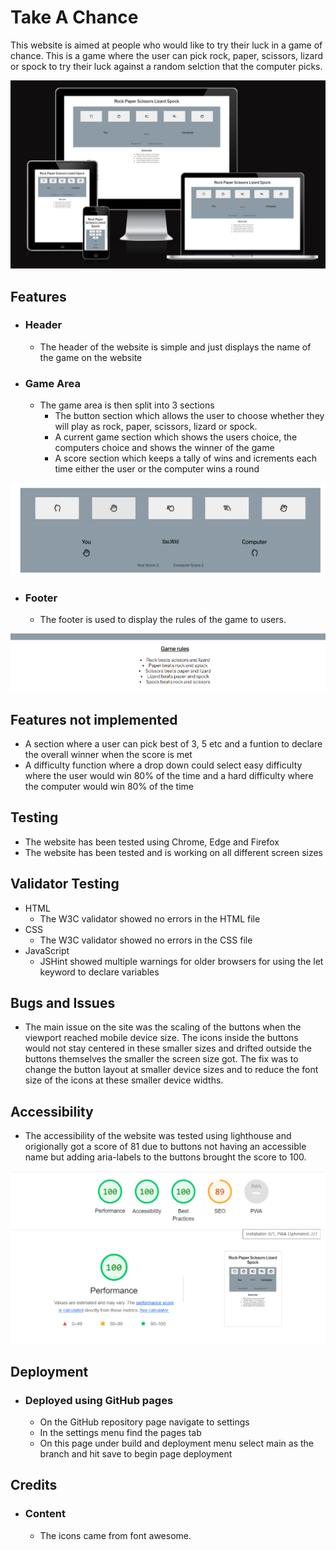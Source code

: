 # Take A Chance

This website is aimed at people who would like to try their luck in a game of chance. This is a game where the user can pick rock, paper, scissors, lizard or spock to try their luck against a random selction that the computer picks.

<img src="assets/images/reponsive.png" alt="Am i responsive.com screenshot">

## Features
- ### Header
  - The header of the website is simple and just displays the name of the game on the website

- ### Game Area
  - The game area is then split into 3 sections
    - The button section which allows the user to choose whether they will play as rock, paper, scissors, lizard or spock.
    - A current game section which shows the users choice, the computers choice and shows the winner of the game
    - A score section which keeps a tally of wins and icrements each time either the user or the computer wins a round

<img src="assets/images/game-area.png" alt="A screenshot of the game area">

- ### Footer
  - The footer is used to display the rules of the game to users.

<img src="assets/images/rules.png" alt="A screenshot of the rules in the footer section">

## Features not implemented
- A section where a user can pick best of 3, 5 etc and a funtion to declare the overall winner when the score is met
- A difficulty function where a drop down could select easy difficulty where the user would win 80% of the time and a hard difficulty where the computer would win 80% of the time

## Testing
- The website has been tested using Chrome, Edge and Firefox
- The website has been tested and is working on all different screen sizes

## Validator Testing
- HTML
  - The W3C validator showed no errors in the HTML file
- CSS
  - The W3C validator showed no errors in the CSS file
- JavaScript
  - JSHint showed multiple warnings for older browsers for using the let keyword to declare variables

## Bugs and Issues
 - The main issue on the site was the scaling of the buttons when the viewport reached mobile device size. The icons inside the buttons would not stay centered in these smaller sizes and drifted outside the buttons themselves the smaller the screen size got. The fix was to change the button layout at smaller device sizes and to reduce the font size of the icons at these smaller device widths.

## Accessibility
 - The accessibility of the website was tested using lighthouse and origionally got a score of 81 due to buttons not having an accessible name but adding aria-labels to the buttons brought the score to 100.

<img src="assets/images/lighthouse.png" alt="A screenshot of the lighthouse score">

## Deployment 
- ### Deployed using GitHub pages
  - On the GitHub repository page navigate to settings
  - In the settings menu find the pages tab
  - On this page under build and deployment menu select main as the branch and hit save to begin page deployment

## Credits
- ### Content
  - The icons came from font awesome.